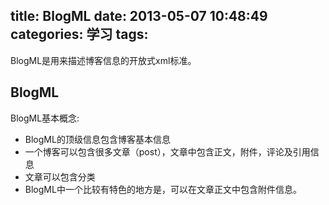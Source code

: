 title: BlogML
date: 2013-05-07 10:48:49
categories: 学习
tags:
---

BlogML是用来描述博客信息的开放式xml标准。 

<!--more-->

## BlogML

BlogML基本概念:

* BlogML的顶级信息包含博客基本信息
* 一个博客可以包含很多文章（post），文章中包含正文，附件，评论及引用信息
* 文章可以包含分类
* BlogML中一个比较有特色的地方是，可以在文章正文中包含附件信息。
